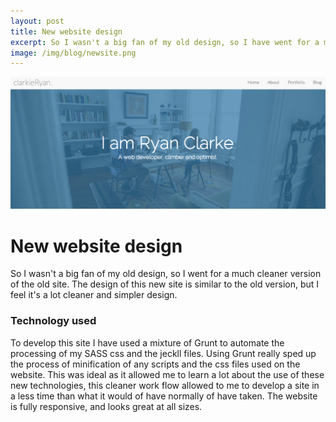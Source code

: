 ```yaml
---
layout: post
title: New website design
excerpt: So I wasn't a big fan of my old design, so I have went for a much cleaner version of the old site. The design of this new site is similar to the old version, but I feel it's a lot cleaner and simpler design.
image: /img/blog/newsite.png
---
```

<!-- Content
    ================================================== -->
 
![New Site](/img/blog/newsite.png)
# New website design

So I wasn't a big fan of my old design, so I went for a much cleaner version of the old site. The design of this new site is similar to the old version, but I feel it's a lot cleaner and simpler design.

### Technology used
To develop this site I have used a mixture of Grunt to automate the processing of my SASS css and the jeckll files. Using Grunt really sped up the process of minification of any scripts and the css files used on the website. This was ideal as it allowed me to learn a lot about the use of these new technologies, this cleaner work flow allowed to me to develop a site in a less time than what it would of have normally of have taken. The website is fully responsive, and looks great at all sizes.